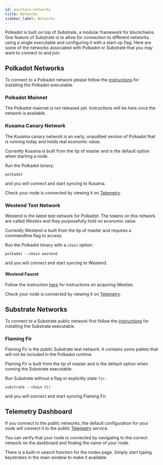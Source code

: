 ```yaml
---
id: maintain-networks
title: Networks
sidebar_label: Networks
---
```


Polkadot is built on top of Substrate, a modular framework for blockchains. One feature of Substrate
is to allow for connection to different networks using a single executable and configuring it with a
start-up flag. Here are some of the networks associated with Polkadot or Substrate that you may want
to connect to and join.

## Polkadot Networks

To connect to a Polkadot network please follow the [instructions](maintain-sync) for installing the
Polkadot executable.

### Polkadot Mainnet

The Polkadot mainnet is not released yet. Instructions will be here once the network is available.

### Kusama Canary Network

The Kusama canary network is an early, unaudited version of Polkadot that is running today and holds
real economic value.

Currently Kusama is built from the tip of master and is the default option when starting a node.

Run the Polkadot binary:

```
polkadot
```

and you will connect and start syncing to Kusama.

Check your node is connected by viewing it on
[Telemetry](https://telemetry.polkadot.io/#/Kusama%20CC3).

### Westend Test Network

Westend is the latest test network for Polkadot. The tokens on this network are called _Westies_ and
they purposefully hold no economic value.

Currently Westend is built from the tip of master and requires a commandline flag to access.

Run the Polkadot binary with a `chain` option:

```
polkadot --chain westend
```

and you will connect and start syncing to Westend.

#### Westend Faucet

Follow the instruction [here](learn-DOT#getting-westies) for instructions on acquiring Westies.

Check your node is connected by viewing it on
[Telemetry](https://telemetry.polkadot.io/#list/Westend).

## Substrate Networks

To connect to a Substrate public network first follow the [instructions][substrate install] for
installing the Substrate executable.

### Flaming Fir

Flaming Fir is the public Substrate test network. It contains some pallets that will not be included
in the Polkadot runtime.

Flaming Fir is built from the tip of master and is the default option when running the Substrate
executable.

Run Substrate without a flag or explicitly state `fir`:

```
substrate --chain fir
```

and you will connect and start syncing Flaming Fir.

## Telemetry Dashboard

If you connect to the public networks, the default configuration for your node will connect it to
the public [Telemetry][telemetry] service.

You can verify that your node is connected by navigating to the correct network on the dashboard and
finding the name of your node.

There is a built-in search function for the nodes page. Simply start typing keystrokes in the main
window to make it available.

[substrate install]: https://substrate.dev/docs/en/knowledgebase/getting-started
[telemetry]: https://telemetry.polkadot.io/
